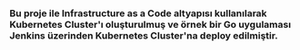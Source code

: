  ###  Bu proje ile Infrastructure as a Code altyapısı kullanılarak Kubernetes Cluster'ı oluşturulmuş ve örnek bir Go uygulaması Jenkins üzerinden Kubernetes Cluster'na deploy edilmiştir. ###
